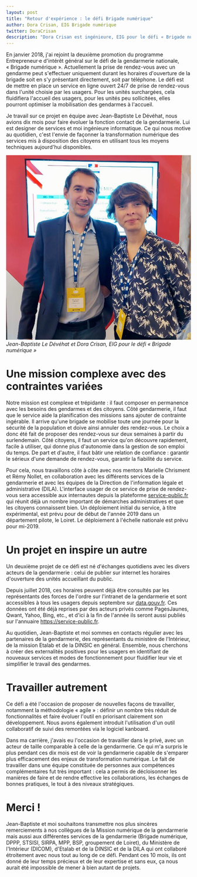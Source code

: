 ```yaml
---
layout: post
title: "Retour d'expérience : le défi Brigade numérique"
author: Dora Crisan, EIG Brigade numérique
twitter: DoraCrisan
description: "Dora Crisan est ingénieure, EIG pour le défi « Brigade numérique » au ministère de l'intérieur, à la Direction générale de la gendarmerie nationale. Elle partage son vécu et les avancées du projet après 10 mois de travail."
---
```


En janvier 2018, j'ai rejoint la deuxième promotion du programme
Entrepreneur·e d'intérêt général sur le défi de la gendarmerie
nationale, « Brigade numérique ». Actuellement la prise de rendez-vous
avec un gendarme peut s'effectuer uniquement durant les horaires
d'ouverture de la brigade soit en s'y présentant directement, soit par
téléphone. Le défi est de mettre en place un service en ligne
ouvert 24/7 de prise de rendez-vous dans l'unité choisie par les
usagers. Pour les unités surchargées, cela fluidifiera l'accueil des
usagers, pour les unités peu sollicitées, elles pourront optimiser la
mobilisation des gendarmes à l'accueil. 

Je travail sur ce projet en équipe avec Jean-Baptiste Le Dévéhat, nous avions dix mois pour
faire évoluer la fonction contact de la gendarmerie. Lui est designer de services et moi ingénieure informatique.
Ce qui nous motive au quotidien, c'est l'envie de façonner la
transformation numérique des services mis à disposition des citoyens
en utilisant tous les moyens techniques aujourd'hui disponibles.

![Jean-Baptiste Le Dévéhat et Dora Crisan, EIG pour le défi « Brigade numérique »](/img/blog/eig_brigade_numerique.jpg)
_Jean-Baptiste Le Dévéhat et Dora Crisan, EIG pour le défi « Brigade numérique »_

# Une mission complexe avec des contraintes variées

Notre mission est complexe et trépidante : il faut composer en
permanence avec les besoins des gendarmes et des citoyens. Côté
gendarmerie, il faut que le service aide la planification des missions
sans ajouter de contrainte ingérable. Il arrive qu'une brigade se
mobilise toute une journée pour la sécurité de la population et doive
ainsi annuler des rendez-vous. Le choix a donc été fait de proposer
des rendez-vous sur deux semaines à partir du surlendemain. Côté
citoyens, il faut un service qu'on découvre rapidement, facile à
utiliser, qui donne plus d'autonomie dans la gestion de son emploi du
temps. De part et d'autre, il faut bâtir une relation de confiance :
garantir le sérieux d'une demande de rendez-vous, garantir la
fiabilité du service.

Pour cela, nous travaillons côte à côte avec nos mentors Marielle
Chrisment et Rémy Nollet, en collaboration avec les différents
services de la gendarmerie et avec les équipes de la Direction de
l'information légale et administrative (DILA). L'interface usager de
ce service de prise de rendez-vous sera accessible aux internautes
depuis la plateforme [service-public.fr](https://service-public.fr) qui réunit déjà un
nombre important de démarches administratives et que les citoyens
connaissent bien. Un déploiement initial du service, à titre
expérimental, est prévu pour de début de l'année 2019 dans un
département pilote, le Loiret. Le déploiement à l'échelle nationale
est prévu pour mi-2019.

# Un projet en inspire un autre

Un deuxième projet de ce défi est né d'échanges quotidiens avec les
divers acteurs de la gendarmerie : celui de publier sur internet les
horaires d'ouverture des unités accueillant du public.

Depuis juillet 2018, ces horaires peuvent déjà être consultés par les
représentants des forces de l'ordre sur l'intranet de la gendarmerie
et sont accessibles à tous les usagers depuis septembre sur
[data.gouv.fr](https://www.data.gouv.fr/fr/datasets/liste-des-unites-de-gendarmerie-accueillant-du-public-comprenant-leur-geolocalisation-et-leurs-horaires-douverture/). Ces
données ont été déjà reprises par des acteurs privés comme PagesJaunes, Qwant, Yahoo, Bing, etc., et d'ici à la fin de
l'année ils seront aussi publiés sur l'annuaire
https://service-public.fr.

Au quotidien, Jean-Baptiste et moi sommes en contacts régulier avec
les partenaires de la gendarmerie, des représentants du ministère de
l'Intérieur, de la mission Etalab et de la DINSIC en général.
Ensemble, nous cherchons à créer des externalités positives pour les
usagers en identifiant de nouveaux services et modes de fonctionnement
pour fluidifier leur vie et simplifier le travail des gendarmes.

# Travailler autrement

Ce défi a été l'occasion de proposer de nouvelles façons de
travailler, notamment la méthodologie « agile » : définir un nombre
très réduit de fonctionnalités et faire évoluer l'outil en priorisant
clairement son développement.  Nous avons également introduit
l'utilisation d'un outil collaboratif de suivi des remontées via le
logiciel kanboard.

Dans ma carrière, j'avais eu l'occasion de travailler dans le privé,
avec un acteur de taille comparable à celle de la gendarmerie.  Ce qui
m'a surpris le plus pendant ces dix mois est de voir la gendarmerie
capable de s'emparer plus efficacement des enjeux de transformation
numérique.  Le fait de travailler dans une équipe constituée de
personnes aux compétences complémentaires fut très important : cela a
permis de décloisonner les manières de faire et de rendre effective
les collaborations, les échanges de bonnes pratiques, le tout à des
niveaux stratégiques.

# Merci !

Jean-Baptiste et moi souhaitons transmettre nos plus sincères
remerciements à nos collègues de la Mission numérique de la
gendarmerie mais aussi aux différentes services de la gendarmerie
(Brigade numérique, DPPP, STSISI, SIRPA, MPP, BSP, groupement de
Loiret), du Ministère de l'Intérieur (DICOM), d'Etalab et
de la DINSIC et de la DILA qui ont collaboré étroitement avec nous tout au long de
ce défi.  Pendant ces 10 mois, ils ont donné de leur temps précieux et
de leur expertise et sans eux, ça nous aurait été impossible de mener
à bien autant de projets.
